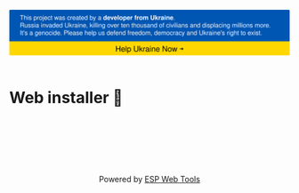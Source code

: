 [![Stand With Ukraine](https://raw.githubusercontent.com/vshymanskyy/StandWithUkraine/main/banner-direct-single.svg)](https://stand-with-ukraine.pp.ua)
<br>
<br> 
<h1>Web installer 🚀</h1>
<br>
<br>
<div align="center">
<script tye="module" src="https://unpkg.com/esp-web-tools@3.4.2/dist/web/install-button.js?module"></script>
<esp-web-install-button manifest="manifest.json"></esp-web-install-button>
<br>
<br>
<br>
<br>
Powered by <a href="https://esphome.github.io/esp-web-tools/">ESP Web Tools</a>
</div>
